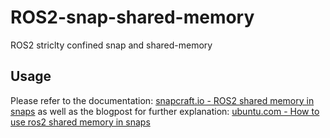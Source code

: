 # ROS2-snap-shared-memory

ROS2 striclty confined snap and shared-memory

## Usage

Please refer to the documentation: [snapcraft.io - ROS2 shared memory in snaps](https://snapcraft.io/docs/ros2-shared-memory-in-snaps) as well as the blogpost for further explanation: [ubuntu.com - How to use ros2 shared memory in snaps](https://ubuntu.com/blog/how-to-use-ros-2-shared-memory-in-snaps)

